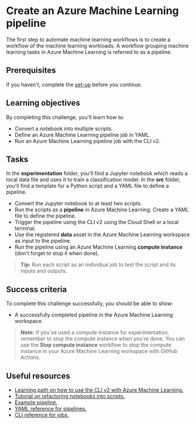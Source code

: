 # Create an Azure Machine Learning pipeline

The first step to automate machine learning workflows is to create a workflow of the machine learning workloads. A workflow grouping machine learning tasks in Azure Machine Learning is referred to as a pipeline.

## Prerequisites

If you haven't, complete the [set-up](00-set-up.md) before you continue.

## Learning objectives

By completing this challenge, you'll learn how to:

- Convert a notebook into multiple scripts.
- Define an Azure Machine Learning pipeline job in YAML.
- Run an Azure Machine Learning pipeline job with the CLI v2.

## Tasks

In the **experimentation** folder, you'll find a Jupyter notebook which reads a local data file and uses it to train a classification model. In the **src** folder, you'll find a template for a Python script and a YAML file to define a pipeline. 

- Convert the Jupyter notebook to at least two scripts. 
- Run the scripts as a **pipeline** in Azure Machine Learning. Create a YAML file to define the pipeline.
- Trigger the pipeline using the CLI v2 using the Cloud Shell or a local terminal.
- Use the registered **data** asset in the Azure Machine Learning workspace as input to the pipeline.
- Run the pipeline using an Azure Machine Learning **compute instance** (don't forget to stop it when done).

> **Tip:**
> Run each script as an individual job to test the script and its inputs and outputs.

## Success criteria

To complete this challenge successfully, you should be able to show:

- A successfully completed pipeline in the Azure Machine Learning workspace.

> **Note:**
> If you've used a compute instance for experimentation, remember to stop the compute instance when you're done. You can use the **Stop compute instance** workflow to stop the compute instance in your Azure Machine Learning workspace with GitHub Actions.

## Useful resources

- [Learning path on how to use the CLI v2 with Azure Machine Learning.](https://docs.microsoft.com/learn/paths/train-models-azure-machine-learning-cli-v2/)
- [Tutorial on refactoring notebooks into scripts.](https://docs.microsoft.com/azure/machine-learning/tutorial-convert-ml-experiment-to-production)
- [Example pipeline.](https://github.com/Azure/azureml-examples/tree/main/cli/jobs/pipelines/nyc-taxi) 
- [YAML reference for pipelines.](https://docs.microsoft.com/azure/machine-learning/reference-yaml-job-pipeline) 
- [CLI reference for jobs.](https://docs.microsoft.com/cli/azure/ml/job?view=azure-cli-latest)
